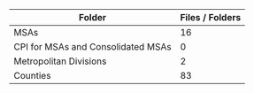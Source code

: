 | Folder                             |   Files / Folders |
|------------------------------------|-------------------|
| MSAs                               |                16 |
| CPI for MSAs and Consolidated MSAs |                 0 |
| Metropolitan Divisions             |                 2 |
| Counties                           |                83 |